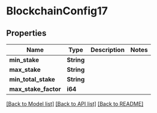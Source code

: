 # BlockchainConfig17

## Properties

Name | Type | Description | Notes
------------ | ------------- | ------------- | -------------
**min_stake** | **String** |  | 
**max_stake** | **String** |  | 
**min_total_stake** | **String** |  | 
**max_stake_factor** | **i64** |  | 

[[Back to Model list]](../README.md#documentation-for-models) [[Back to API list]](../README.md#documentation-for-api-endpoints) [[Back to README]](../README.md)


